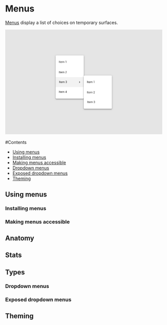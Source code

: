 <!--docs:
title: "Menus"
layout: detail
section: components
excerpt: "Menus display a list of choices on temporary surfaces."
iconId: 
path: /catalog/menus/
api_doc_root: true
-->

# Menus

[Menus](https://material.io/components/menus/#) display a list of choices on temporary surfaces.

![Menu hero example showing two cascading menus](assets/menus-hero.png)

#Contents

* [Using menus](#using-menus)
* [Installing menus](#installing-menus)
* [Making menus accessible](#making-menus-accessible)
* [Dropdown menus](#dropdown-menus)
* [Exposed dropdown menus](#exposed-dropdown-menus)
* [Theming](#theming)

## Using menus

### Installing menus

### Making menus accessible

## Anatomy

## Stats

## Types

### Dropdown menus

### Exposed dropdown menus

## Theming

